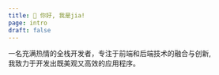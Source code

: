 ```yaml
---
title: 👋 你好, 我是jia!
page: intro
draft: false
---
```


一名充满热情的全栈开发者，专注于前端和后端技术的融合与创新,
<br/>
我致力于开发出既美观又高效的应用程序。
